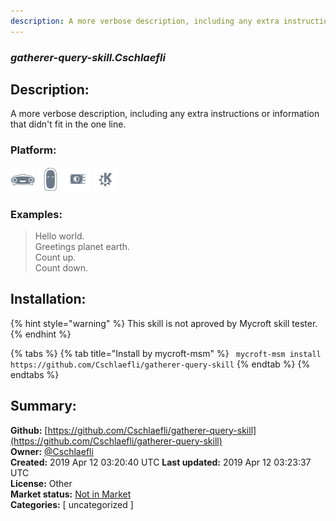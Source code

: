 ```yaml
---
description: A more verbose description, including any extra instructions or
---
```


### _gatherer-query-skill.Cschlaefli_  
## Description:  
A more verbose description, including any extra instructions or
information that didn't fit in the one line.  
  
### Platform:  
 ![Mark I](../.gitbook/assets/mark-1-icon.png)  ![Mark II](../.gitbook/assets/mark-2-icon.png)  ![Picroft](../.gitbook/assets/picroft-icon.png)  ![plasmoid](../.gitbook/assets/kde.png)   
### Examples:  
> Hello world.  
> Greetings planet earth.  
> Count up.  
> Count down.  
  
## Installation:  
{% hint style="warning" %}
This skill is not aproved by Mycroft skill tester.
{% endhint %}
    
{% tabs %}
{% tab title="Install by mycroft-msm" %}
``` mycroft-msm install https://github.com/Cschlaefli/gatherer-query-skill```
{% endtab %}
  {% endtabs %}
    
## Summary:  
**Github:** [https://github.com/Cschlaefli/gatherer-query-skill](https://github.com/Cschlaefli/gatherer-query-skill)  
**Owner:** [@Cschlaefli](https://github.com/Cschlaefli)  
**Created:** 2019 Apr 12 03:20:40 UTC  **Last updated:** 2019 Apr 12 03:23:37 UTC  
**License:** Other  
**Market status:** [Not in Market](https://market.mycroft.ai/skill/)  
**Categories:** [ uncategorized ]   

